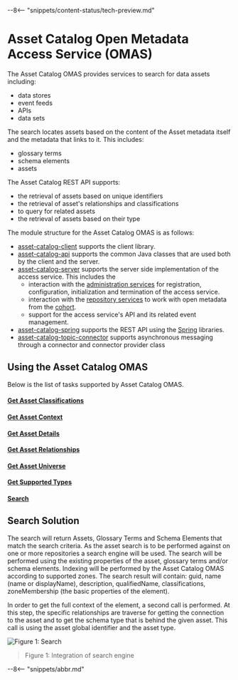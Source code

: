 <!-- SPDX-License-Identifier: CC-BY-4.0 -->
<!-- Copyright Contributors to the Egeria project. -->

--8<-- "snippets/content-status/tech-preview.md"

# Asset Catalog Open Metadata Access Service (OMAS)

The Asset Catalog OMAS provides services to search for data assets including:

* data stores
* event feeds
* APIs
* data sets

The search locates assets
based on the content of the Asset metadata itself and the metadata that links
to it. This includes:

* glossary terms
* schema elements
* assets

The Asset Catalog REST API supports:
* the retrieval of assets based on unique identifiers
* the retrieval of asset's relationships and classifications
* to query for related assets
* the retrieval of assets based on their type

The module structure for the Asset Catalog OMAS is as follows:
* [asset-catalog-client](asset-catalog-client) supports the client library.
* [asset-catalog-api](asset-catalog-api) supports the common Java classes that are used both by the client and the server.
* [asset-catalog-server](asset-catalog-server) supports the server side implementation of the access service.
  This includes the
    * interaction with the [administration services](../../admin-services) for
      registration, configuration, initialization and termination of the access service.
    * interaction with the [repository services](../../repository-services) to work with open metadata from the
      [cohort](https://egeria-project.org/concepts/cohort-member).
    * support for the access service's API and its related event management.
* [asset-catalog-spring](asset-catalog-spring) supports the REST API using the [Spring](../../../developer-resources/Spring.md) libraries.
* [asset-catalog-topic-connector](asset-catalog-topic-connector) supports asynchronous messaging through a connector
  and connector provider class

## Using the Asset Catalog OMAS

Below is the list of tasks supported by Asset Catalog OMAS.

#### [Get Asset Classifications](get-asset-classifications.md)
#### [Get Asset Context](get-asset-context.md)
#### [Get Asset Details](get-asset-details.md)
#### [Get Asset Relationships](get-asset-relationships.md)
#### [Get Asset Universe](get-asset-universe.md)
#### [Get Supported Types](get-supported-types.md)
#### [Search](search.md)



## Search Solution
The search will return Assets, Glossary Terms and Schema Elements that match the search criteria.
As the asset search is to be performed against on one or more repositories a search engine will be used.
The search will be performed using the existing properties of the asset, glossary terms and/or schema elements.
Indexing will be performed by the Asset Catalog OMAS according to supported zones.
The search result will contain: guid, name (name or displayName), description, qualifiedName, classifications, zoneMembership (the basic properties of the element).

In order to get the full context of the element, a second call is performed.
At this step, the specific relationships are traverse for getting the connection to the asset and to get the schema type that is behind the given asset.
This call is using the asset global identifier and the asset type.


![Figure 1: Search](egeria-asset-search.png)
> Figure 1: Integration of search engine

--8<-- "snippets/abbr.md"
